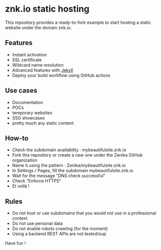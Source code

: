 # znk.io static hosting

This repository provides a ready-to-fork example to start hosting a static website under the domain znk.io.

## Features

- Instant activation
- SSL certificate
- Wildcard name resolution
- Advanced features with [Jekyll](https://docs.github.com/en/pages/setting-up-a-github-pages-site-with-jekyll)
- Deploy your build workflow using GitHub actions

## Use cases

- Documentation
- POCs
- temporary websites
- SSG showcases
- pretty much any static content


## How-to

- Check the subdomain availability : mybeautifulsite.znk.io
- Fork this repository or create a new one under the Zenika GitHub organization
- Name it using the pattern : Zenika/mybeautifulsite.znk.io
- In Settings / Pages, fill the subdomain mybeautifulsite.znk.io
- Wait for the message "DNS check successful"
- Check "Enforce HTTPS"
- Et voilà !

## Rules

- Do not host or use subdomains that you would not use in a professional context
- Do not use personal data
- Do not enable robots crawling (for the moment)
- Using a backend REST APIs are not tested/sup

Have fun !
